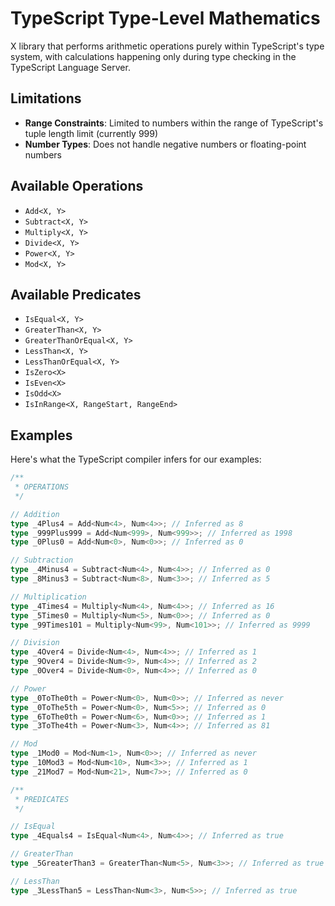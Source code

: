 # TypeScript Type-Level Mathematics

X library that performs arithmetic operations purely within TypeScript's type system, with calculations happening only during type checking in the TypeScript Language Server.

## Limitations

- **Range Constraints**: Limited to numbers within the range of TypeScript's tuple length limit (currently 999)
- **Number Types**: Does not handle negative numbers or floating-point numbers

## Available Operations

- `Add<X, Y>`
- `Subtract<X, Y>`
- `Multiply<X, Y>`
- `Divide<X, Y>`
- `Power<X, Y>`
- `Mod<X, Y>`

## Available Predicates

- `IsEqual<X, Y>`
- `GreaterThan<X, Y>`
- `GreaterThanOrEqual<X, Y>`
- `LessThan<X, Y>`
- `LessThanOrEqual<X, Y>`
- `IsZero<X>`
- `IsEven<X>`
- `IsOdd<X>`
- `IsInRange<X, RangeStart, RangeEnd>`

## Examples

Here's what the TypeScript compiler infers for our examples:

```typescript
/**
 * OPERATIONS
 */

// Addition
type _4Plus4 = Add<Num<4>, Num<4>>; // Inferred as 8
type _999Plus999 = Add<Num<999>, Num<999>>; // Inferred as 1998
type _0Plus0 = Add<Num<0>, Num<0>>; // Inferred as 0

// Subtraction
type _4Minus4 = Subtract<Num<4>, Num<4>>; // Inferred as 0
type _8Minus3 = Subtract<Num<8>, Num<3>>; // Inferred as 5

// Multiplication
type _4Times4 = Multiply<Num<4>, Num<4>>; // Inferred as 16
type _5Times0 = Multiply<Num<5>, Num<0>>; // Inferred as 0
type _99Times101 = Multiply<Num<99>, Num<101>>; // Inferred as 9999

// Division
type _4Over4 = Divide<Num<4>, Num<4>>; // Inferred as 1
type _9Over4 = Divide<Num<9>, Num<4>>; // Inferred as 2
type _0Over4 = Divide<Num<0>, Num<4>>; // Inferred as 0

// Power
type _0ToThe0th = Power<Num<0>, Num<0>>; // Inferred as never
type _0ToThe5th = Power<Num<0>, Num<5>>; // Inferred as 0
type _6ToThe0th = Power<Num<6>, Num<0>>; // Inferred as 1
type _3ToThe4th = Power<Num<3>, Num<4>>; // Inferred as 81

// Mod
type _1Mod0 = Mod<Num<1>, Num<0>>; // Inferred as never
type _10Mod3 = Mod<Num<10>, Num<3>>; // Inferred as 1
type _21Mod7 = Mod<Num<21>, Num<7>>; // Inferred as 0

/**
 * PREDICATES
 */

// IsEqual
type _4Equals4 = IsEqual<Num<4>, Num<4>>; // Inferred as true

// GreaterThan
type _5GreaterThan3 = GreaterThan<Num<5>, Num<3>>; // Inferred as true

// LessThan
type _3LessThan5 = LessThan<Num<3>, Num<5>>; // Inferred as true
```
